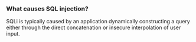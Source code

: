 ### What causes SQL injection?

SQLi is typically caused by an application dynamically constructing a query either through the direct concatenation or insecure interpolation of user input.

